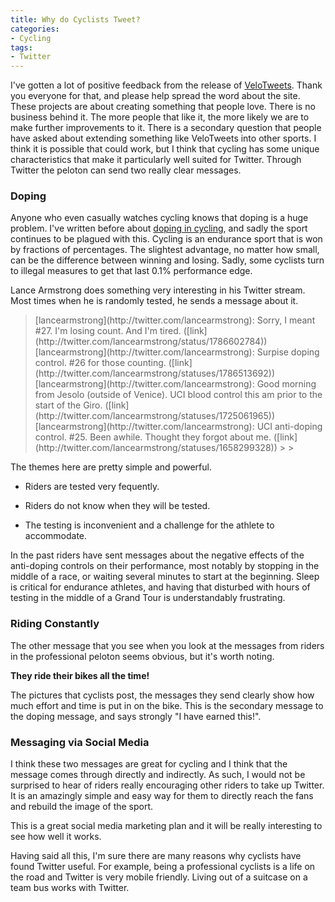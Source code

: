 ```yaml
---
title: Why do Cyclists Tweet?
categories:
- Cycling
tags:
- Twitter
---
```


I've gotten a lot of positive feedback from the release of [VeloTweets](http://www.velotweets.com/). Thank you everyone for that, and please help spread the word about the site. These projects are about creating something that people love. There is no business behind it. The more people that like it, the more likely we are to make further improvements to it.
There is a secondary question that people have asked about extending something like VeloTweets into other sports. I think it is possible that could work, but I think that cycling has some unique characteristics that make it particularly well suited for Twitter. Through Twitter the peloton can send two really clear messages.

<!-- more -->

### Doping

Anyone who even casually watches cycling knows that doping is a huge problem. I've written before about [doping in cycling](/thingelstad/doping-in-the-tour), and sadly the sport continues to be plagued with this. Cycling is an endurance sport that is won by fractions of percentages. The slightest advantage, no matter how small, can be the difference between winning and losing. Sadly, some cyclists turn to illegal measures to get that last 0.1% performance edge.

Lance Armstrong does something very interesting in his Twitter stream. Most times when he is randomly tested, he sends a message about it.

<blockquote>[lancearmstrong](http://twitter.com/lancearmstrong): Sorry, I meant #27. I'm losing count. And I'm tired. ([link](http://twitter.com/lancearmstrong/status/1786602784))
[lancearmstrong](http://twitter.com/lancearmstrong): Surpise doping control. #26 for those counting. ([link](http://twitter.com/lancearmstrong/statuses/1786513692))
[lancearmstrong](http://twitter.com/lancearmstrong): Good morning from Jesolo (outside of Venice). UCI blood control this am prior to the start of the Giro. ([link](http://twitter.com/lancearmstrong/statuses/1725061965))
[lancearmstrong](http://twitter.com/lancearmstrong): UCI anti-doping control. #25. Been awhile. Thought they forgot about me. ([link](http://twitter.com/lancearmstrong/statuses/1658299328))
> 
> </blockquote>

The themes here are pretty simple and powerful.



  * Riders are tested very fequently.


  * Riders do not know when they will be tested.


  * The testing is inconvenient and a challenge for the athlete to accommodate.

In the past riders have sent messages about the negative effects of the anti-doping controls on their performance, most notably by stopping in the middle of a race, or waiting several minutes to start at the beginning. Sleep is critical for endurance athletes, and having that disturbed with hours of testing in the middle of a Grand Tour is understandably frustrating.

### Riding Constantly

The other message that you see when you look at the messages from riders in the professional peloton seems obvious, but it's worth noting.

**They ride their bikes all the time!**

The pictures that cyclists post, the messages they send clearly show how much effort and time is put in on the bike. This is the secondary message to the doping message, and says strongly "I have earned this!".

### Messaging via Social Media

I think these two messages are great for cycling and I think that the message comes through directly and indirectly. As such, I would not be surprised to hear of riders really encouraging other riders to take up Twitter. It is an amazingly simple and easy way for them to directly reach the fans and rebuild the image of the sport.

This is a great social media marketing plan and it will be really interesting to see how well it works.

Having said all this, I'm sure there are many reasons why cyclists have found Twitter useful. For example, being a professional cyclists is a life on the road and Twitter is very mobile friendly. Living out of a suitcase on a team bus works with Twitter.
